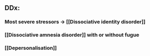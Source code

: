 ## DDx:
### Most severe stressors -> [[Dissociative identity disorder]]
### [[Dissociative amnesia disorder]] with or without fugue
### [[Depersonalisation]]